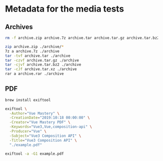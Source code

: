 # Metadata for the media tests

## Archives

```bash
rm -f archive.zip archive.7z archive.tar archive.tar.gz archive.tar.bz2 archive.tar.xz archive.rar
```

```bash
zip archive.zip ./archive/*
7z a archive.7z ./archive
tar -tvf archive.tar ./archive
tar -czvf archive.tar.gz ./archive
tar -cjvf archive.tar.bz2 ./archive
tar -cJf archive.tar.xz ./archive
rar a archive.rar ./archive
```

## PDF

```bash
brew install exiftool
```

```bash
exiftool \
  -Author="Vue Mastery" \
  -CreationDate="2019:10:18 00:00:00" \
  -Creator="Vue Mastery PDF" \
  -Keywords="Vue3,Vue,composition-api" \
  -Producer="Vue" \
  -Subject="Vue3 Composition API" \
  -Title="Vue3 Composition API" \
  "./example.pdf"
```

```bash
exiftool -a -G1 example.pdf
```
